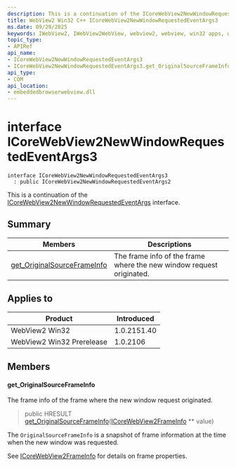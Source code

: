 ```yaml
---
description: This is a continuation of the ICoreWebView2NewWindowRequestedEventArgs interface.
title: WebView2 Win32 C++ ICoreWebView2NewWindowRequestedEventArgs3
ms.date: 09/29/2025
keywords: IWebView2, IWebView2WebView, webview2, webview, win32 apps, win32, edge, ICoreWebView2, ICoreWebView2Controller, browser control, edge html, ICoreWebView2NewWindowRequestedEventArgs3
topic_type: 
- APIRef
api_name:
- ICoreWebView2NewWindowRequestedEventArgs3
- ICoreWebView2NewWindowRequestedEventArgs3.get_OriginalSourceFrameInfo
api_type:
- COM
api_location:
- embeddedbrowserwebview.dll
---
```


# interface ICoreWebView2NewWindowRequestedEventArgs3

```
interface ICoreWebView2NewWindowRequestedEventArgs3
  : public ICoreWebView2NewWindowRequestedEventArgs2
```

This is a continuation of the [ICoreWebView2NewWindowRequestedEventArgs](icorewebview2newwindowrequestedeventargs.md#icorewebview2newwindowrequestedeventargs) interface.

## Summary

 Members                        | Descriptions
--------------------------------|---------------------------------------------
[get_OriginalSourceFrameInfo](#get_originalsourceframeinfo) | The frame info of the frame where the new window request originated.

## Applies to

Product                         | Introduced
--------------------------------|---------------------------------------------
WebView2 Win32            |    1.0.2151.40
WebView2 Win32 Prerelease |    1.0.2106

## Members

#### get_OriginalSourceFrameInfo

The frame info of the frame where the new window request originated.

> public HRESULT [get_OriginalSourceFrameInfo](#get_originalsourceframeinfo)([ICoreWebView2FrameInfo](icorewebview2frameinfo.md#icorewebview2frameinfo) ** value)

The `OriginalSourceFrameInfo` is a snapshot of frame information at the time when the new window was requested.

See [ICoreWebView2FrameInfo](icorewebview2frameinfo.md#icorewebview2frameinfo) for details on frame properties.


